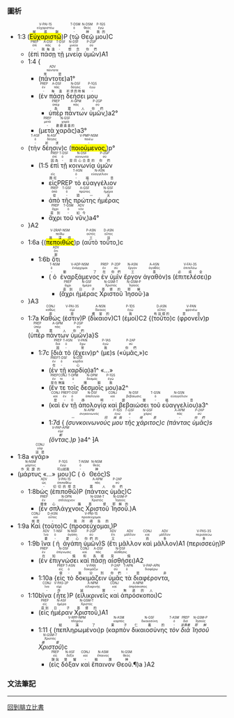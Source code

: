 ### 圖析

- <rt>1:3</rt> (<RUBY><ruby><ruby><mark>Εὐχαριστῶ</mark><rt>就感謝</rt></ruby><rt>εὐχαριστέω</rt></ruby><rt>V-PAI-1S</rt></RUBY>)P (<RUBY><ruby><ruby>τῷ<rt>-</rt></ruby><rt>ὁ</rt></ruby><rt>T-DSM</rt></RUBY> <RUBY><ruby><ruby>Θεῷ<rt>神</rt></ruby><rt>θεός</rt></ruby><rt>N-DSM</rt></RUBY> <RUBY><ruby><ruby>μου<rt>我的</rt></ruby><rt>ἐγώ</rt></ruby><rt>P-1GS</rt></RUBY>)C 
	- (<RUBY><ruby><ruby>ἐπὶ<rt>-</rt></ruby><rt>ἐπί</rt></ruby><rt>PREP</rt></RUBY> <RUBY><ruby><ruby>πάσῃ<rt>我每逢</rt></ruby><rt>πᾶς</rt></ruby><rt>A-DSF</rt></RUBY> <RUBY><ruby><ruby>τῇ<rt>-</rt></ruby><rt>ὁ</rt></ruby><rt>T-DSF</rt></RUBY> <RUBY><ruby><ruby>μνείᾳ<rt>想念</rt></ruby><rt>μνεία</rt></ruby><rt>N-DSF</rt></RUBY> <RUBY><ruby><ruby>ὑμῶν<rt>你們</rt></ruby><rt>σύ</rt></ruby><rt>P-2GP</rt></RUBY>)A1
	- <rt>1:4</rt> {
		- <rt>(</rt><RUBY><ruby><ruby>πάντοτε<rt>常是</rt></ruby><rt>πάντοτε</rt></ruby><rt>ADV</rt></RUBY><rt>)a1°</rt> 
		- <rt>(</rt><RUBY><ruby><ruby>ἐν<rt>-</rt></ruby><rt>ἐν</rt></ruby><rt>PREP</rt></RUBY> <RUBY><ruby><ruby>πάσῃ<rt>每逢</rt></ruby><rt>πᾶς</rt></ruby><rt>A-DSF</rt></RUBY> <RUBY><ruby><ruby>δεήσει<rt>祈求的時候</rt></ruby><rt>δέησις</rt></ruby><rt>N-DSF</rt></RUBY> <RUBY><ruby><ruby>μου<rt>-</rt></ruby><rt>ἐγώ</rt></ruby><rt>P-1GS</rt></RUBY> 
			- <RUBY><ruby><ruby>ὑπὲρ<rt>為</rt></ruby><rt>ὑπέρ</rt></ruby><rt>PREP</rt></RUBY> <RUBY><ruby><ruby>πάντων<rt>眾人</rt></ruby><rt>πᾶς</rt></ruby><rt>A-GPM</rt></RUBY> <RUBY><ruby><ruby>ὑμῶν‚<rt>你們</rt></ruby><rt>σύ</rt></ruby><rt>P-2GP</rt></RUBY><rt>)a2°</rt> 
		- <rt>(</rt><RUBY><ruby><ruby>μετὰ<rt>-</rt></ruby><rt>μετά</rt></ruby><rt>PREP</rt></RUBY> <RUBY><ruby><ruby>χαρᾶς<rt>歡歡喜喜的</rt></ruby><rt>χαρά</rt></ruby><rt>N-GSF</rt></RUBY><rt>)a3°</rt> 
	- <rt>(</rt><RUBY><ruby><ruby>τὴν<rt>-</rt></ruby><rt>ὁ</rt></ruby><rt>T-ASF</rt></RUBY> <RUBY><ruby><ruby>δέησιν<rt>祈求</rt></ruby><rt>δέησις</rt></ruby><rt>N-ASF</rt></RUBY><rt>)c</rt> <rt>(</rt><RUBY><ruby><ruby><mark>ποιούμενος‚</mark><rt>-</rt></ruby><rt>ποιέω</rt></ruby><rt>V-PMP-NSM</rt></RUBY><rt>)p°</rt>
		- <rt>(</rt><rt>1:5</rt> <RUBY><ruby><ruby>ἐπὶ<rt>因為</rt></ruby><rt>ἐπί</rt></ruby><rt>PREP</rt></RUBY> <RUBY><ruby><ruby>τῇ<rt>-</rt></ruby><rt>ὁ</rt></ruby><rt>T-DSF</rt></RUBY> <RUBY><ruby><ruby>κοινωνίᾳ<rt>是同心合意的</rt></ruby><rt>κοινωνία</rt></ruby><rt>N-DSF</rt></RUBY> <RUBY><ruby><ruby>ὑμῶν<rt>你們</rt></ruby><rt>σύ</rt></ruby><rt>P-2GP</rt></RUBY>
			- <ruby><ruby>εἰς<rt>興旺</rt></ruby><rt>εἰς</rt></ruby><rt>PREP</rt></RUBY> <RUBY><ruby><ruby>τὸ<rt>-</rt></ruby><rt>ὁ</rt></ruby><rt>T-ASN</rt></RUBY> <RUBY><ruby><ruby>εὐαγγέλιον<rt>福音</rt></ruby><rt>εὐαγγέλιον</rt></ruby><rt>N-ASN</rt></RUBY>
			- <RUBY><ruby><ruby>ἀπὸ<rt>從</rt></ruby><rt>ἀπό</rt></ruby><rt>PREP</rt></RUBY> <RUBY><ruby><ruby>τῆς<rt>-</rt></ruby><rt>ὁ</rt></ruby><rt>T-GSF</rt></RUBY> <RUBY><ruby><ruby>πρώτης<rt>頭一</rt></ruby><rt>πρῶτος</rt></ruby><rt>A-GSF</rt></RUBY> <RUBY><ruby><ruby>ἡμέρας<rt>天</rt></ruby><rt>ἡμέρα</rt></ruby><rt>N-GSF</rt></RUBY>
			- <RUBY><ruby><ruby>ἄχρι<rt>直到</rt></ruby><rt>ἄχρι</rt></ruby><rt>PREP</rt></RUBY> <RUBY><ruby><ruby>τοῦ<rt>-</rt></ruby><rt>ὁ</rt></ruby><rt>T-GSM</rt></RUBY> <RUBY><ruby><ruby>νῦν‚<rt>如今</rt></ruby><rt>νῦν</rt></ruby><rt>ADV</rt></RUBY><rt>)a4°</rt>
	-  }A2
	- <rt>1:6a</rt> {<rt>(</rt><RUBY><ruby><ruby><mark>πεποιθὼς</mark><rt>我深信</rt></ruby><rt>πείθω</rt></ruby><rt>V-2RAP-NSM</rt></RUBY><rt>)p</rt> <rt>(</rt><RUBY><ruby><ruby>αὐτὸ<rt>工</rt></ruby><rt>αὐτός</rt></ruby><rt>P-ASN</rt></RUBY> <RUBY><ruby><ruby>τοῦτο‚<rt>這</rt></ruby><rt>οὗτος</rt></ruby><rt>D-ASN</rt></RUBY><rt>)c</rt> 
		- <rt>1:6b</rt> <RUBY><ruby><ruby>ὅτι<rt>那</rt></ruby><rt>ὅτι</rt></ruby><rt>ADV</rt></RUBY> 
			- <rt>(</rt><RUBY><ruby><ruby>ὁ<rt>-</rt></ruby><rt>ὁ</rt></ruby><rt>T-NSM</rt></RUBY> <RUBY><ruby><ruby>ἐναρξάμενος<rt>動了</rt></ruby><rt>ἐνάρχομαι</rt></ruby><rt>V-ADP-NSM</rt></RUBY> <RUBY><ruby><ruby>ἐν<rt>在</rt></ruby><rt>ἐν</rt></ruby><rt>PREP</rt></RUBY> <RUBY><ruby><ruby>ὑμῖν<rt>你們</rt></ruby><rt>σύ</rt></ruby><rt>P-2DP</rt></RUBY> <RUBY><ruby><ruby>ἔργον<rt>工</rt></ruby><rt>ἔργον</rt></ruby><rt>N-ASN</rt></RUBY> <RUBY><ruby><ruby>ἀγαθὸν<rt>善</rt></ruby><rt>ἀγαθός</rt></ruby><rt>A-ASN</rt></RUBY><rt>)s</rt> <rt>(</rt><RUBY><ruby><ruby>ἐπιτελέσει<rt>必成全</rt></ruby><rt>ἐπιτελέω</rt></ruby><rt>V-FAI-3S</rt></RUBY><rt>)p</rt> 
				- <rt>(</rt><RUBY><ruby><ruby>ἄχρι<rt>直到</rt></ruby><rt>ἄχρι</rt></ruby><rt>PREP</rt></RUBY> <RUBY><ruby><ruby>ἡμέρας<rt>日子</rt></ruby><rt>ἡμέρα</rt></ruby><rt>N-GSF</rt></RUBY> <RUBY><ruby><ruby>Χριστοῦ<rt>基督的</rt></ruby><rt>Χριστός</rt></ruby><rt>N-GSM-T</rt></RUBY> <RUBY><ruby><ruby>Ἰησοῦ·<rt>耶穌</rt></ruby><rt>Ἰησοῦς</rt></ruby><rt>N-GSM-P</rt></RUBY><rt>)a</rt>
	-  }A3
	- <rt>1:7a</rt> <RUBY><ruby><ruby>Καθώς<rt>原</rt></ruby><rt>καθώς</rt></ruby><rt>CONJ</rt></RUBY> (<RUBY><ruby><ruby>ἐστιν<rt>是</rt></ruby><rt>εἰμί</rt></ruby><rt>V-PAI-3S</rt></RUBY>)P (<RUBY><ruby><ruby>δίκαιον<rt>應當的</rt></ruby><rt>δίκαιος</rt></ruby><rt>A-NSN</rt></RUBY>)C1 (<RUBY><ruby><ruby>ἐμοὶ<rt>我</rt></ruby><rt>ἐγώ</rt></ruby><rt>P-1DS</rt></RUBY>)C2 {<rt>(</rt><RUBY><ruby><ruby>τοῦτο<rt>有這樣的</rt></ruby><rt>οὗτος</rt></ruby><rt>D-ASN</rt></RUBY><rt>)c</rt> <rt>(</rt><RUBY><ruby><ruby>φρονεῖν<rt>意念</rt></ruby><rt>φρονέω</rt></ruby><rt>V-PAN</rt></RUBY><rt>)p</rt> <rt>(</rt><RUBY><ruby><ruby>ὑπὲρ<rt>為</rt></ruby><rt>ὑπέρ</rt></ruby><rt>PREP</rt></RUBY> <RUBY><ruby><ruby>πάντων<rt>眾人</rt></ruby><rt>πᾶς</rt></ruby><rt>A-GPM</rt></RUBY> <RUBY><ruby><ruby>ὑμῶν<rt>你們</rt></ruby><rt>σύ</rt></ruby><rt>P-2GP</rt></RUBY><rt>)a</rt>}S 
		- <rt>1:7c</rt> <rt>⁅</rt><RUBY><ruby><ruby>διὰ<rt>因</rt></ruby><rt>διά</rt></ruby><rt>PREP</rt></RUBY> <RUBY><ruby><ruby>τὸ<rt>-</rt></ruby><rt>ὁ</rt></ruby><rt>T-ASN</rt></RUBY> <rt>(</rt><RUBY><ruby><ruby>ἔχειν<rt>常</rt></ruby><rt>ἔχω</rt></ruby><rt>V-PAN</rt></RUBY><rt>)p^</rt> <rt>(</rt><RUBY><ruby><ruby>με<rt>我</rt></ruby><rt>ἐγώ</rt></ruby><rt>P-1AS</rt></RUBY><rt>)s</rt> <rt>(</rt>«<RUBY><ruby><ruby>ὑμᾶς‚<rt>你們</rt></ruby><rt>σύ</rt></ruby><rt>P-2AP</rt></RUBY>»<rt>)c</rt>
			- <rt>(</rt><RUBY><ruby><ruby>ἐν<rt>在</rt></ruby><rt>ἐν</rt></ruby><rt>PREP</rt></RUBY> <RUBY><ruby><ruby>τῇ<rt>-</rt></ruby><rt>ὁ</rt></ruby><rt>T-DSF</rt></RUBY> <RUBY><ruby><ruby>καρδίᾳ<rt>心</rt></ruby><rt>καρδία</rt></ruby><rt>N-DSF</rt></RUBY><rt>)a1^</rt> «...» 
			- <rt>(</rt><RUBY><ruby><ruby>ἔν<rt>是在</rt></ruby><rt>ἐν</rt></ruby><rt>PREP</rt></RUBY> <RUBY><ruby><ruby>τε<rt>無論</rt></ruby><rt>τε</rt></ruby><rt>CONJ</rt></RUBY> <RUBY><ruby><ruby>τοῖς<rt>-</rt></ruby><rt>ὁ</rt></ruby><rt>T-DPM</rt></RUBY> <RUBY><ruby><ruby>δεσμοῖς<rt>捆鎖</rt></ruby><rt>δεσμός</rt></ruby><rt>N-DPM</rt></RUBY> <RUBY><ruby><ruby>μου<rt>我</rt></ruby><rt>ἐγώ</rt></ruby><rt>P-1GS</rt></RUBY><rt>)a2^</rt> 
			- <rt>(</rt><RUBY><ruby><ruby>καὶ<rt>是</rt></ruby><rt>καί</rt></ruby><rt>CONJ</rt></RUBY> <RUBY><ruby><ruby>ἐν<rt>-</rt></ruby><rt>ἐν</rt></ruby><rt>PREP</rt></RUBY> <RUBY><ruby><ruby>τῇ<rt>0</rt></ruby><rt>ὁ</rt></ruby><rt>T-DSF</rt></RUBY> <RUBY><ruby><ruby>ἀπολογίᾳ<rt>辯明</rt></ruby><rt>ἀπολογία</rt></ruby><rt>N-DSF</rt></RUBY> <RUBY><ruby><ruby>καὶ<rt>-</rt></ruby><rt>καί</rt></ruby><rt>CONJ</rt></RUBY> <RUBY><ruby><ruby>βεβαιώσει<rt>證實</rt></ruby><rt>βεβαίωσις</rt></ruby><rt>N-DSF</rt></RUBY> <RUBY><ruby><ruby>τοῦ<rt>-</rt></ruby><rt>ὁ</rt></ruby><rt>T-GSN</rt></RUBY> <RUBY><ruby><ruby>εὐαγγελίου<rt>福音</rt></ruby><rt>εὐαγγέλιον</rt></ruby><rt>N-GSN</rt></RUBY>)<rt>a3^</rt> 
			- <rt>1:7d</rt> <rt>{ _(</rt><RUBY><ruby><ruby>συνκοινωνούς<rt>一同</rt></ruby><rt>συγκοινωνός</rt></ruby><rt>N-APM</rt></RUBY> <RUBY><ruby><ruby>μου<rt>與我</rt></ruby><rt>ἐγώ</rt></ruby><rt>P-1GS</rt></RUBY> <RUBY><ruby><ruby>τῆς<rt>-</rt></ruby><rt>ὁ</rt></ruby><rt>T-GSF</rt></RUBY> <RUBY><ruby><ruby>χάριτος<rt>得恩</rt></ruby><rt>χάρις</rt></ruby><rt>N-GSF</rt></RUBY><rt>)c</rt> <rt>(</rt><RUBY><ruby><ruby>πάντας<rt>-</rt></ruby><rt>πᾶς</rt></ruby><rt>A-APM</rt></RUBY> <RUBY><ruby><ruby>ὑμᾶς<rt>你們</rt></ruby><rt>σύ</rt></ruby><rt>P-2AP</rt></RUBY><rt>)s</rt> <rt>(</rt><RUBY><ruby><ruby>ὄντας.<rt>都</rt></ruby><rt>εἰμί</rt></ruby><rt>V-PAP-APM</rt></RUBY><rt>)p_</rt> <rt>}a4^</rt> ⁆A
- <rt>1:8a</rt> «<RUBY><ruby><ruby>γάρ<rt>這是</rt></ruby><rt>γάρ</rt></ruby><rt>CONJ</rt></RUBY>»
- (<RUBY><ruby><ruby>μάρτυς<rt>作見證的</rt></ruby><rt>μάρτυς</rt></ruby><rt>N-NSM</rt></RUBY> «…» <RUBY><ruby><ruby>μου<rt>可以給我</rt></ruby><rt>ἐγώ</rt></ruby><rt>P-1GS</rt></RUBY>)C (<RUBY><ruby><ruby>ὁ<rt>-</rt></ruby><rt>ὁ</rt></ruby><rt>T-NSM</rt></RUBY> <RUBY><ruby><ruby>Θεός<rt>神</rt></ruby><rt>θεός</rt></ruby><rt>N-NSM</rt></RUBY>)S 
	- <rt>1:8b</rt><RUBY><ruby><ruby>ὡς<rt>-</rt></ruby><rt>ὡς</rt></ruby><rt>ADV</rt></RUBY> (<RUBY><ruby><ruby>ἐπιποθῶ<rt>切切的想念</rt></ruby><rt>ἐπιποθέω</rt></ruby><rt>V-PAI-1S</rt></RUBY>)P (<RUBY><ruby><ruby>πάντας<rt>眾人</rt></ruby><rt>πᾶς</rt></ruby><rt>A-APM</rt></RUBY> <RUBY><ruby><ruby>ὑμᾶς<rt>你們</rt></ruby><rt>σύ</rt></ruby><rt>P-2AP</rt></RUBY>)C 
		- (<RUBY><ruby><ruby>ἐν<rt>體會</rt></ruby><rt>ἐν</rt></ruby><rt>PREP</rt></RUBY> <RUBY><ruby><ruby>σπλάγχνοις<rt>心腸</rt></ruby><rt>σπλάγχνον</rt></ruby><rt>N-DPN</rt></RUBY> <RUBY><ruby><ruby>Χριστοῦ<rt>基督</rt></ruby><rt>Χριστός</rt></ruby><rt>N-GSM-T</rt></RUBY> <RUBY><ruby><ruby>Ἰησοῦ.<rt>耶穌的</rt></ruby><rt>Ἰησοῦς</rt></ruby><rt>N-GSM-P</rt></RUBY>)A
- <rt>1:9a</rt> <RUBY><ruby><ruby>Καὶ<rt>就是</rt></ruby><rt>καί</rt></ruby><rt>CONJ</rt></RUBY> (<RUBY><ruby><ruby>τοῦτο<rt>-</rt></ruby><rt>οὗτος</rt></ruby><rt>D-ASN</rt></RUBY>)C (<RUBY><ruby><ruby>προσεύχομαι‚<rt>我所禱告的</rt></ruby><rt>προσεύχομαι</rt></ruby><rt>V-PNI-1S</rt></RUBY>)P 
	- <rt>1:9b</rt> <RUBY><ruby><ruby>ἵνα<rt>要</rt></ruby><rt>ἵνα</rt></ruby><rt>ADV</rt></RUBY> (<RUBY><ruby><ruby>ἡ<rt>-</rt></ruby><rt>ὁ</rt></ruby><rt>T-NSF</rt></RUBY> <RUBY><ruby><ruby>ἀγάπη<rt>愛心</rt></ruby><rt>ἀγάπη</rt></ruby><rt>N-NSF</rt></RUBY> <RUBY><ruby><ruby>ὑμῶν<rt>你們的</rt></ruby><rt>σύ</rt></ruby><rt>P-2GP</rt></RUBY>)S (<RUBY><ruby><ruby>ἔτι<rt>又</rt></ruby><rt>ἔτι</rt></ruby><rt>ADV</rt></RUBY> <RUBY><ruby><ruby>μᾶλλον<rt>-</rt></ruby><rt>μᾶλλον</rt></ruby><rt>ADV</rt></RUBY> <RUBY><ruby><ruby>καὶ<rt>而</rt></ruby><rt>καί</rt></ruby><rt>CONJ</rt></RUBY> <RUBY><ruby><ruby>μᾶλλον<rt>多</rt></ruby><rt>μᾶλλον</rt></ruby><rt>ADV</rt></RUBY>)A1 (<RUBY><ruby><ruby>περισσεύῃ<rt>多</rt></ruby><rt>περισσεύω</rt></ruby><rt>V-PAS-3S</rt></RUBY>)P 
		- (<RUBY><ruby><ruby>ἐν<rt>在</rt></ruby><rt>ἐν</rt></ruby><rt>PREP</rt></RUBY> <RUBY><ruby><ruby>ἐπιγνώσει<rt>知識</rt></ruby><rt>ἐπίγνωσις</rt></ruby><rt>N-DSF</rt></RUBY> <RUBY><ruby><ruby>καὶ<rt>和</rt></ruby><rt>καί</rt></ruby><rt>CONJ</rt></RUBY> <RUBY><ruby><ruby>πάσῃ<rt>各樣</rt></ruby><rt>πᾶς</rt></ruby><rt>A-DSF</rt></RUBY> <RUBY><ruby><ruby>αἰσθήσει<rt>見識</rt></ruby><rt>αἴσθησις</rt></ruby><rt>N-DSF</rt></RUBY>)A2
		- <rt>1:10a</rt> {<RUBY><ruby><ruby>εἰς<rt>使</rt></ruby><rt>εἰς</rt></ruby><rt>PREP</rt></RUBY> <RUBY><ruby><ruby>τὸ<rt>-</rt></ruby><rt>ὁ</rt></ruby><rt>T-ASN</rt></RUBY> <RUBY><ruby><ruby>δοκιμάζειν<rt>能分別</rt></ruby><rt>δοκιμάζω</rt></ruby><rt>V-PAN</rt></RUBY> <RUBY><ruby><ruby>ὑμᾶς<rt>你們</rt></ruby><rt>σύ</rt></ruby><rt>P-2AP</rt></RUBY> <RUBY><ruby><ruby>τὰ<rt>-</rt></ruby><rt>ὁ</rt></ruby><rt>T-APN</rt></RUBY> <RUBY><ruby><ruby>διαφέροντα‚<rt>是非</rt></ruby><rt>διαφέρω</rt></ruby><rt>V-PAP-APN</rt></RUBY> 
	- <rt>1:10b</rt><RUBY><ruby><ruby>ἵνα<rt>-</rt></ruby><rt>ἵνα</rt></ruby><rt>CONJ</rt></RUBY> (<RUBY><ruby><ruby>ἦτε<rt>作</rt></ruby><rt>εἰμί</rt></ruby><rt>V-PAS-2P</rt></RUBY>)P (<RUBY><ruby><ruby>εἰλικρινεῖς<rt>誠實</rt></ruby><rt>εἰλικρινής</rt></ruby><rt>A-NPM</rt></RUBY> <RUBY><ruby><ruby>καὶ<rt>-</rt></ruby><rt>καί</rt></ruby><rt>CONJ</rt></RUBY> <RUBY><ruby><ruby>ἀπρόσκοποι<rt>無過的人</rt></ruby><rt>ἀπρόσκοπος</rt></ruby><rt>A-NPM</rt></RUBY>)C 
		- (<RUBY><ruby><ruby>εἰς<rt>直到</rt></ruby><rt>εἰς</rt></ruby><rt>PREP</rt></RUBY> <RUBY><ruby><ruby>ἡμέραν<rt>日子</rt></ruby><rt>ἡμέρα</rt></ruby><rt>N-ASF</rt></RUBY> <RUBY><ruby><ruby>Χριστοῦ‚<rt>基督的</rt></ruby><rt>Χριστός</rt></ruby><rt>N-GSM-T</rt></RUBY>)A1
		- <rt>1:11</rt> { <rt>(</rt><RUBY><ruby><ruby>πεπληρωμένοι<rt>結滿了</rt></ruby><rt>πληρόω</rt></ruby><rt>V-RPP-NPM</rt></RUBY><rt>)p</rt> <rt>(</rt><RUBY><ruby><ruby>καρπὸν<rt>果子</rt></ruby><rt>καρπός</rt></ruby><rt>N-ASM</rt></RUBY> <RUBY><ruby><ruby>δικαιοσύνης<rt>仁義的</rt></ruby><rt>δικαιοσύνη</rt></ruby><rt>N-GSF</rt></RUBY> _<RUBY><ruby><ruby>τὸν<rt>-</rt></ruby><rt>ὁ</rt></ruby><rt>T-ASM</rt></RUBY> <rt></rt><RUBY><ruby><ruby>διὰ<rt>並靠着</rt></ruby><rt>διά</rt></ruby><rt>PREP</rt></RUBY> <RUBY><ruby><ruby>Ἰησοῦ<rt>耶穌</rt></ruby><rt>Ἰησοῦς</rt></ruby><rt>N-GSM-P</rt></RUBY> <RUBY><ruby><ruby>Χριστοῦ<rt>基督</rt></ruby><rt>Χριστός</rt></ruby><rt>N-GSM-T</rt></RUBY><rt>_)c</rt> 
			- <rt>(</rt><RUBY><ruby><ruby>εἰς<rt>歸與</rt></ruby><rt>εἰς</rt></ruby><rt>PREP</rt></RUBY> <RUBY><ruby><ruby>δόξαν<rt>榮耀</rt></ruby><rt>δόξα</rt></ruby><rt>N-ASF</rt></RUBY> <RUBY><ruby><ruby>καὶ<rt>-</rt></ruby><rt>καί</rt></ruby><rt>CONJ</rt></RUBY> <RUBY><ruby><ruby>ἔπαινον<rt>稱讚</rt></ruby><rt>ἔπαινος</rt></ruby><rt>N-ASM</rt></RUBY> <RUBY><ruby><ruby>Θεοῦ.¶<rt>神</rt></ruby><rt>θεός</rt></ruby><rt>N-GSM</rt></RUBY><rt>)a</rt> }A2


### 文法筆記



---
[回到腓立比書](腓立比書筆記.md)